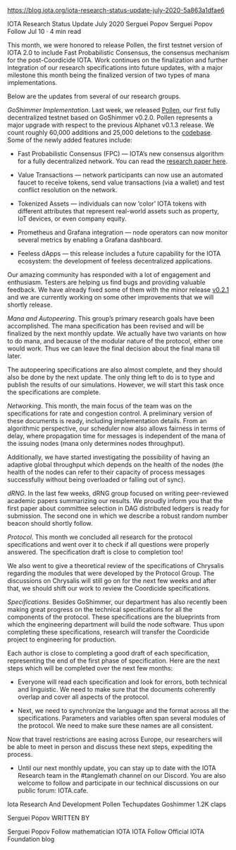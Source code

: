 https://blog.iota.org/iota-research-status-update-july-2020-5a863a1dfae6

IOTA Research Status Update July 2020
Serguei Popov
Serguei Popov
Follow
Jul 10 · 4 min read



This month, we were honored to release Pollen, the first testnet version of IOTA 2.0 to include Fast Probabilistic Consensus, the consensus mechanism for the post-Coordicide IOTA. Work continues on the finalization and further integration of our research specifications into future updates, with a major milestone this month being the finalized version of two types of mana implementations.

Below are the updates from several of our research groups.

*GoShimmer Implementation*. Last week, we released [Pollen](https://blog.iota.org/introducing-pollen-the-first-decentralized-testnet-for-iota-2-0-349f63f509a1), our first fully decentralized testnet based on GoShimmer v0.2.0. Pollen represents a major upgrade with respect to the previous Alphanet v0.1.3 release. We count roughly 60,000 additions and 25,000 deletions to the [codebase](https://github.com/iotaledger/goshimmer). Some of the newly added features include:

- Fast Probabilistic Consensus (FPC) — IOTA’s new consensus algorithm for a fully decentralized network. You can read the [research paper here](https://arxiv.org/abs/1905.10895).

- Value Transactions — network participants can now use an automated faucet to receive tokens, send value transactions (via a wallet) and test conflict resolution on the network.

- Tokenized Assets — individuals can now ‘color’ IOTA tokens with different attributes that represent real-world assets such as property, IoT devices, or even company equity.

- Prometheus and Grafana integration — node operators can now monitor several metrics by enabling a Grafana dashboard.

- Feeless dApps — this release includes a future capability for the IOTA ecosystem: the development of feeless decentralized applications.

Our amazing community has responded with a lot of engagement and enthusiasm. Testers are helping us find bugs and providing valuable feedback. We have already fixed some of them with the minor release [v0.2.1](https://github.com/iotaledger/goshimmer/releases/tag/v0.2.1) and we are currently working on some other improvements that we will shortly release.

*Mana and Autopeering*. This group’s primary research goals have been accomplished. The mana specification has been revised and will be finalized by the next monthly update. We actually have two variants on how to do mana, and because of the modular nature of the protocol, either one would work. Thus we can leave the final decision about the final mana till later.

The autopeering specifications are also almost complete, and they should also be done by the next update. The only thing left to do is to type and publish the results of our simulations. However, we will start this task once the specifications are complete.

*Networking*. This month, the main focus of the team was on the specifications for rate and congestion control. A preliminary version of these documents is ready, including implementation details. From an algorithmic perspective, our scheduler now also allows fairness in terms of delay, where propagation time for messages is independent of the mana of the issuing nodes (mana only determines nodes throughput).

Additionally, we have started investigating the possibility of having an adaptive global throughput which depends on the health of the nodes (the health of the nodes can refer to their capacity of process messages successfully without being overloaded or falling out of sync).

*dRNG*. In the last few weeks, dRNG group focused on writing peer-reviewed academic papers summarizing our results. We proudly inform you that the first paper about committee selection in DAG distributed ledgers is ready for submission. The second one in which we describe a robust random number beacon should shortly follow.

*Protocol*. This month we concluded all research for the protocol specifications and went over it to check if all questions were properly answered. The specification draft is close to completion too!

We also went to give a theoretical review of the specifications of Chrysalis regarding the modules that were developed by the Protocol Group. The discussions on Chrysalis will still go on for the next few weeks and after that, we should shift our work to review the Coordicide specifications.

*Specifications*. Besides GoShimmer, our department has also recently been making great progress on the technical specifications for all the components of the protocol. These specifications are the blueprints from which the engineering department will build the node software. Thus upon completing these specifications, research will transfer the Coordicide project to engineering for production.

Each author is close to completing a good draft of each specification, representing the end of the first phase of specification. Here are the next steps which will be completed over the next few months:

- Everyone will read each specification and look for errors, both technical and linguistic. We need to make sure that the documents coherently overlap and cover all aspects of the protocol.

- Next, we need to synchronize the language and the format across all the specifications. Parameters and variables often span several modules of the protocol. We need to make sure these names are all consistent.

Now that travel restrictions are easing across Europe, our researchers will be able to meet in person and discuss these next steps, expediting the process.


- Until our next monthly update, you can stay up to date with the IOTA Research team in the #tanglemath channel on our Discord. You are also welcome to follow and participate in our technical discussions on our public forum: IOTA.cafe.


Iota
Research And Development
Pollen
Techupdates
Goshimmer
1.2K claps



Serguei Popov
WRITTEN BY

Serguei Popov
Follow
mathematician
IOTA
IOTA
Follow
Official IOTA Foundation blog
